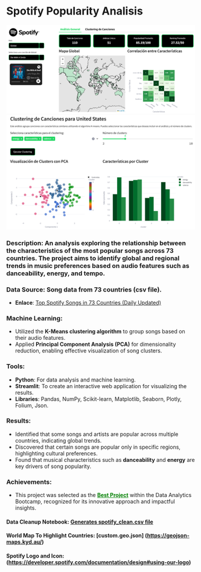 # Spotify Popularity Analisis

<img src="Spotify-Analysis\visualizations/preview_spotify.png" alt="Dashboard Preview" width="500"/>
<img src="Spotify-Analysis\visualizations/preview_clusters.png" alt="Dashboard Preview" width="500"/>

### **Description**: An analysis exploring the relationship between the characteristics of the most popular songs across 73 countries. The project aims to identify global and regional trends in music preferences based on audio features such as danceability, energy, and tempo.
### **Data Source**: Song data from 73 countries (csv file).
  - **Enlace**: [Top Spotify Songs in 73 Countries (Daily Updated)](https://www.kaggle.com/datasets/asaniczka/top-spotify-songs-in-73-countries-daily-updated)
### **Machine Learning**: 
  - Utilized the **K-Means clustering algorithm** to group songs based on their audio features.
  - Applied **Principal Component Analysis (PCA)** for dimensionality reduction, enabling effective visualization of song clusters.
### **Tools**: 
  - **Python**: For data analysis and machine learning.
  - **Streamlit**: To create an interactive web application for visualizing the results.
  - **Libraries**: Pandas, NumPy, Scikit-learn, Matplotlib, Seaborn, Plotly, Folium, Json.
### **Results**: 
  - Identified that some songs and artists are popular across multiple countries, indicating global trends.
  - Discovered that certain songs are popular only in specific regions, highlighting cultural preferences.
  - Found that musical characteristics such as **danceability** and **energy** are key drivers of song popularity.
### **Achievements**: 
  - This project was selected as the **<span style="color: green; text-decoration: underline;">Best Project</span>** within the Data Analytics Bootcamp, recognized for its innovative approach and impactful insights.

#### **Data Cleanup Notebook**: [Generates spotify_clean.csv file](notebooks/Cleanup_Spotify.ipynb)

#### **World Map To Highlight Countries**: [custom.geo.json] (https://geojson-maps.kyd.au/)

#### **Spotify Logo and Icon**: (https://developer.spotify.com/documentation/design#using-our-logo)


